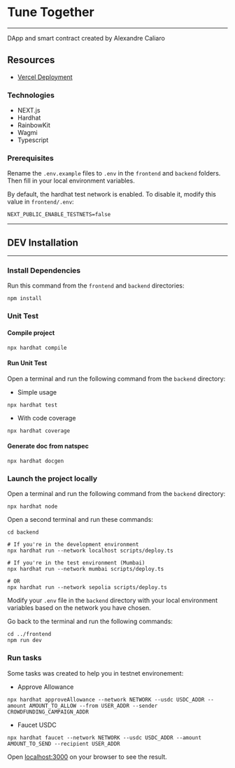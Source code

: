 # Tune Together
----

DApp and smart contract created by Alexandre Caliaro

## Resources 

- [Vercel Deployment](https://tune-together.vercel.app) 

### Technologies 

- NEXT.js
- Hardhat
- RainbowKit
- Wagmi
- Typescript

### Prerequisites

Rename the `.env.example` files to `.env` in the `frontend` and `backend` folders. Then fill in your local environment variables.

By default, the hardhat test network is enabled.
To disable it, modify this value in `frontend/.env`:

```shell
NEXT_PUBLIC_ENABLE_TESTNETS=false
```

----
## DEV Installation
----

### Install Dependencies
  
Run this command from the `frontend` and `backend` directories:

```shell
npm install
```

### Unit Test

#### Compile project
```shell
npx hardhat compile
```

#### Run Unit Test

Open a terminal and run the following command from the `backend` directory:

* Simple usage
```shell
npx hardhat test
```

* With code coverage
```shell
npx hardhat coverage
```

#### Generate doc from natspec

```shell
npx hardhat docgen
```

### Launch the project locally

Open a terminal and run the following command from the `backend` directory:

```shell
npx hardhat node
```

Open a second terminal and run these commands:

```shell
cd backend

# If you're in the development environment
npx hardhat run --network localhost scripts/deploy.ts

# If you're in the test environment (Mumbai)
npx hardhat run --network mumbai scripts/deploy.ts

# OR
npx hardhat run --network sepolia scripts/deploy.ts
```

Modify your `.env` file in the `backend` directory with your local environment variables based on the network you have chosen.

Go back to the terminal and run the following commands:

```shell
cd ../frontend
npm run dev
```

### Run tasks

Some tasks was created to help you in testnet environement:

* Approve Allowance

```shell
npx hardhat approveAllowance --network NETWORK --usdc USDC_ADDR --amount AMOUNT_TO_ALLOW --from USER_ADDR --sender CROWDFUNDING_CAMPAIGN_ADDR
```

* Faucet USDC

```shell
npx hardhat faucet --network NETWORK --usdc USDC_ADDR --amount AMOUNT_TO_SEND --recipient USER_ADDR
```

Open [localhost:3000](http://localhost:3000) on your browser to see the result.

